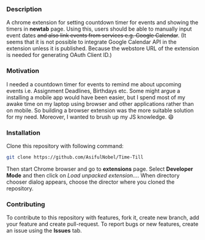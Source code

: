 ### Description
A chrome extension for setting countdown timer for events and showing the timers in **newtab** page. Using this, users should be able to manually input event dates ~~and also link events from services e.g. Google Calendar~~.
(It seems that it is not possible to integrate Google Calendar API in the extension unless it is published.
Because the webstore URL of the extension is needed for generating OAuth Client ID.)

### Motivation
I needed a countdown timer for events to remind me about upcoming events i.e. Assignment Deadlines, Birthdays etc. Some might argue a installing a mobile app would have been easier, but I spend most of my awake time on my laptop using browser and other applications rather than on mobile. So building a browser extension was the more suitable solution for my need. Moreover, I wanted to brush up my JS knowledge. :smile:

### Installation
Clone this repository with following command:
```bash
git clone https://github.com/AsifulNobel/Time-Till
```

Then start Chrome browser and go to **extensions** page. Select **Developer Mode** and then click on *Load unpacked extension...*. When directory chooser dialog appears, choose the director where you cloned the repository.

### Contributing
To contribute to this repository with features, fork it, create new branch, add your feature and create pull-request. To report bugs or new features, create an issue using the **Issues** tab.

